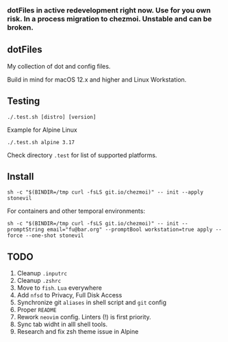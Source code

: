 ### dotFiles in active redevelopment right now. Use for you own risk. In a process migration to chezmoi. Unstable and can be broken.

## 

## dotFiles

My collection of dot and config files.

Build in mind for macOS 12.x and higher and Linux Workstation.

## Testing

```shell
./.test.sh [distro] [version]
```

Example for Alpine Linux

```shell
./.test.sh alpine 3.17
```

Check directory ```.test``` for list of supported platforms.

## Install

```shell
sh -c "$(BINDIR=/tmp curl -fsLS git.io/chezmoi)" -- init --apply stonevil
```

For containers and other temporal environments:

```shell
sh -c "$(BINDIR=/tmp curl -fsLS git.io/chezmoi)" -- init --promptString email="fu@bar.org" --promptBool workstation=true apply --force --one-shot stonevil
```

## TODO

1. Cleanup ```.inputrc```
2. Cleanup ```.zshrc```
3. Move to ```fish```. ```Lua``` everywhere
4. Add ```nfsd``` to Privacy, Full Disk Access 
5. Synchronize git ```aliases``` in shell script and ```git``` config
6. Proper ```README```
7. Rework ```neovim``` config. Linters (!) is first priority.
8. Sync tab widht in alll shell tools.
9. Research and fix zsh theme issue in Alpine
